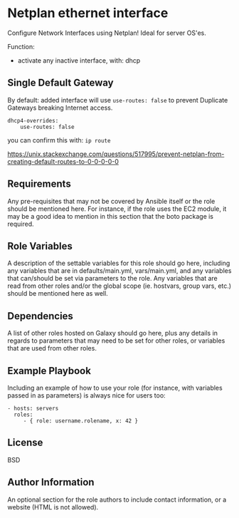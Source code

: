 Netplan ethernet interface
=========

Configure Network Interfaces using Netplan!
Ideal for server OS'es.

Function:
- activate any inactive interface, with: dhcp

## Single Default Gateway
By default: added interface will use `use-routes: false` to prevent Duplicate Gateways breaking Internet access.
```
dhcp4-overrides:
    use-routes: false
```

you can confirm this with: `ip route`


https://unix.stackexchange.com/questions/517995/prevent-netplan-from-creating-default-routes-to-0-0-0-0-0

Requirements
------------

Any pre-requisites that may not be covered by Ansible itself or the role should be mentioned here. For instance, if the role uses the EC2 module, it may be a good idea to mention in this section that the boto package is required.

Role Variables
--------------

A description of the settable variables for this role should go here, including any variables that are in defaults/main.yml, vars/main.yml, and any variables that can/should be set via parameters to the role. Any variables that are read from other roles and/or the global scope (ie. hostvars, group vars, etc.) should be mentioned here as well.

Dependencies
------------

A list of other roles hosted on Galaxy should go here, plus any details in regards to parameters that may need to be set for other roles, or variables that are used from other roles.

Example Playbook
----------------

Including an example of how to use your role (for instance, with variables passed in as parameters) is always nice for users too:

    - hosts: servers
      roles:
         - { role: username.rolename, x: 42 }

License
-------

BSD

Author Information
------------------

An optional section for the role authors to include contact information, or a website (HTML is not allowed).
